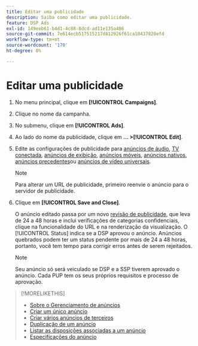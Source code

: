 ```yaml
---
title: Editar uma publicidade
description: Saiba como editar uma publicidade.
feature: DSP Ads
exl-id: 149eeb61-b4d1-4c88-8dcd-ad11e135a486
source-git-commit: 7e614ecb517515217d812926f61ca10437820efd
workflow-type: tm+mt
source-wordcount: '170'
ht-degree: 0%

---
```


# Editar uma publicidade

1. No menu principal, clique em **[!UICONTROL Campaigns]**.

1. Clique no nome da campanha.

1. No submenu, clique em **[!UICONTROL Ads]**.

1. Ao lado do nome da publicidade, clique em  **... >[!UICONTROL Edit]**.

1. Edite as configurações de publicidade para [anúncios de áudio](ad-settings-audio.md), [TV conectada](ad-settings-connected-tv.md), [anúncios de exibição](ad-settings-display.md), [anúncios móveis](ad-settings-mobile.md), [anúncios nativos](ad-settings-native.md), [anúncios precedentes](ad-settings-pre-roll.md)ou [anúncios de vídeo universais](ad-settings-universal-video.md).

   >[!NOTE]
   >
   >Para alterar um URL de publicidade, primeiro reenvie o anúncio para o servidor de publicidade.

1. Clique em **[!UICONTROL Save and Close]**.

   O anúncio editado passa por um novo [revisão de publicidade](ad-about.md), que leva de 24 a 48 horas e inclui verificações de categorias confidenciais, clique na funcionalidade do URL e na renderização da visualização. O [!UICONTROL Status] indica se a DSP aprovou o anúncio. Anúncios quebrados podem ter um status pendente por mais de 24 a 48 horas, portanto, você tem tempo para corrigir erros antes de serem rejeitados.

   >[!NOTE]
   >
   >Seu anúncio só será veiculado se DSP e a SSP tiverem aprovado o anúncio. Cada PUP tem os seus próprios requisitos e processo de aprovação.

>[!MORELIKETHIS]
>
>* [Sobre o Gerenciamento de anúncios](ad-about.md)
>* [Criar um único anúncio](ad-create.md)
>* [Criar vários anúncios de terceiros](ad-create-multiple.md)
>* [Duplicação de um anúncio](ad-duplicate.md)
>* [Listar as disposições associadas a um anúncio](ad-list-placements.md)
>* [Especificações do anúncio](ad-specs.md)

